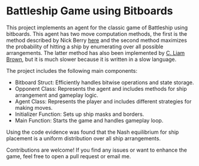# Battleship Game using Bitboards 

This project implements an agent for the classic game of Battleship using bitboards. This agent has two move computation methods, the first is the method described by Nick Berry [here](http://www.datagenetics.com/blog/december32011/) and the second method maximizes the probability of hitting a ship by enumerating over all possible arrangements. The latter method has also been implemented by [C. Liam Brown](https://cliambrown.com/battleship/), but it is much slower because it is written in a slow language.

The project includes the following main components:
- Bitboard Struct: Efficiently handles bitwise operations and state storage.
- Opponent Class: Represents the agent and includes methods for ship arrangement and gameplay logic.
- Agent Class: Represents the player and includes different strategies for making moves.
- Initializer Function: Sets up ship masks and borders.
- Main Function: Starts the game and handles gameplay loop.

Using the code evidence was found that the Nash equilibrium for ship placement is a uniform distribution over all ship arrangements.

Contributions are welcome! If you find any issues or want to enhance the game, feel free to open a pull request or email me.
